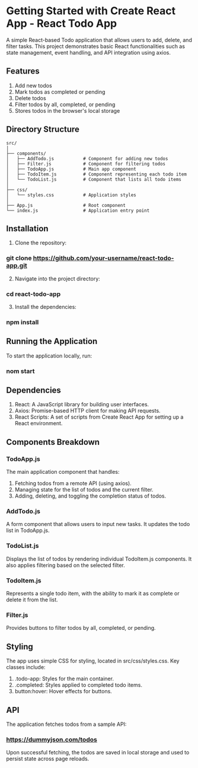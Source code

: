 # Getting Started with Create React App - React Todo App

A simple React-based Todo application that allows users to add, delete, and filter tasks. This project demonstrates basic React functionalities such as state management, event handling, and API integration using axios.

## Features

1. Add new todos
2. Mark todos as completed or pending
3. Delete todos
4. Filter todos by all, completed, or pending
5. Stores todos in the browser's local storage

## Directory Structure

```plaintext
src/
│
├── components/
│   ├── AddTodo.js           # Component for adding new todos
│   ├── Filter.js            # Component for filtering todos
│   ├── TodoApp.js           # Main app component
│   ├── TodoItem.js          # Component representing each todo item
│   └── TodoList.js          # Component that lists all todo items
│
├── css/
│   └── styles.css           # Application styles
│
├── App.js                   # Root component
└── index.js                 # Application entry point
```

## Installation

1. Clone the repository:

### git clone https://github.com/your-username/react-todo-app.git

2. Navigate into the project directory:

### cd react-todo-app

3. Install the dependencies:

### npm install

## Running the Application

To start the application locally, run:

### nom start

## Dependencies

1. React: A JavaScript library for building user interfaces.
2. Axios: Promise-based HTTP client for making API requests.
3. React Scripts: A set of scripts from Create React App for setting up a React environment.

## Components Breakdown

### TodoApp.js

The main application component that handles:

1. Fetching todos from a remote API (using axios).
2. Managing state for the list of todos and the current filter.
3. Adding, deleting, and toggling the completion status of todos.

### AddTodo.js

A form component that allows users to input new tasks. It updates the todo list in TodoApp.js.

### TodoList.js

Displays the list of todos by rendering individual TodoItem.js components. It also applies filtering based on the selected filter.

### TodoItem.js

Represents a single todo item, with the ability to mark it as complete or delete it from the list.

### Filter.js

Provides buttons to filter todos by all, completed, or pending.

## Styling

The app uses simple CSS for styling, located in src/css/styles.css. Key classes include:

1. .todo-app: Styles for the main container.
2. .completed: Styles applied to completed todo items.
3. button:hover: Hover effects for buttons.

## API

The application fetches todos from a sample API:

### https://dummyjson.com/todos

Upon successful fetching, the todos are saved in local storage and used to persist state across page reloads.

